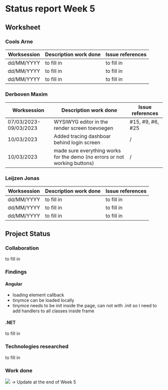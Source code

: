 # Status report Week 5
## Worksheet 
### Cools Arne
| Worksession | Description work done | Issue references |
|---|---|---|
| dd/MM/YYYY | to fill in | to fill in |
| dd/MM/YYYY | to fill in | to fill in |
| dd/MM/YYYY | to fill in | to fill in |
### Derboven Maxim
| Worksession | Description work done | Issue references |
|---|---|---|
| 07/03/2023-09/03/2023 | WYSIWYG editor in the render screen toevoegen | #15, #9, #6, #25 |
| 10/03/2023 | Added tracing dashboar behind login screen | / |
| 10/03/2023 | made sure everything works for the demo (no errors or not working buttons) | / |
### Leijzen Jonas
| Worksession | Description work done | Issue references |
|---|---|---|
| dd/MM/YYYY | to fill in | to fill in |
| dd/MM/YYYY | to fill in | to fill in |
| dd/MM/YYYY | to fill in | to fill in |
## Project Status
### Collaboration
to fill in
### Findings
#### Angular
- loading element callback
- tinymce can be loaded locally
- tinymce needs to be init inside the page, can not with .init so I need to add handlers to all classes inside frame
#### .NET
to fill in
### Technologies researched
to fill in
### Work done
![](https://geps.dev/progress/69) -> Update at the end of Week 5